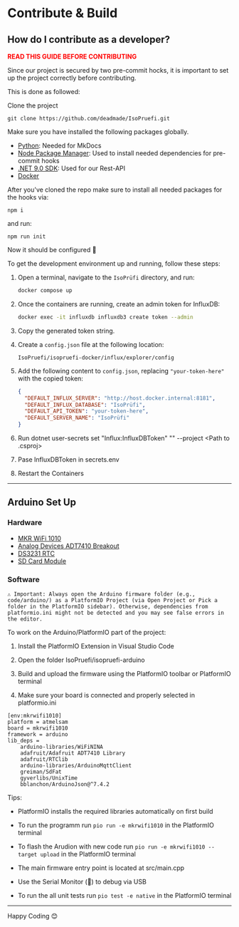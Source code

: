 # Contribute & Build

## How do I contribute as a developer?

<p style="color: red;"><b>READ THIS GUIDE BEFORE CONTRIBUTING</b></p>

Since our project is secured by two pre-commit hocks, it is important to set up the project correctly before contributing.

This is done as followed:

Clone the project

```git clone https://github.com/deadmade/IsoPruefi.git```

Make sure you have installed the following packages globally.

- <a href="https://www.python.org/">Python</a>: Needed for MkDocs
- <a href="https://www.npmjs.com/">Node Package Manager</a>: Used to install needed dependencies for pre-commit hooks
- <a href="https://dotnet.microsoft.com/en-us/download">.NET 9.0 SDK</a>: Used for our Rest-API
- <a href="https://www.docker.com/">Docker</a>

After you've cloned the repo make sure to install all needed packages for the hooks via:

```npm i```

and run:

```npm run init```

Now it should be configured 🚀

To get the development environment up and running, follow these steps:

1. Open a terminal, navigate to the `IsoPrüfi` directory, and run:

   ```bash
   docker compose up
   ```

2. Once the containers are running, create an admin token for InfluxDB:

   ```bash
   docker exec -it influxdb influxdb3 create token --admin
   ```

3. Copy the generated token string.

4. Create a `config.json` file at the following location:

   ```
   IsoPruefi/isopruefi-docker/influx/explorer/config
   ```

5. Add the following content to `config.json`, replacing `"your-token-here"` with the copied token:

   ```json
   {
     "DEFAULT_INFLUX_SERVER": "http://host.docker.internal:8181",
     "DEFAULT_INFLUX_DATABASE": "IsoPrüfi",
     "DEFAULT_API_TOKEN": "your-token-here",
     "DEFAULT_SERVER_NAME": "IsoPrüfi"
   }
   ```

6. Run dotnet user-secrets set "Influx:InfluxDBToken" "<Token>" --project <Path to .csproj>
   
7. Pase InfluxDBToken in secrets.env

8. Restart the Containers

---

## Arduino Set Up

### Hardware

- <a href="https://docs.arduino.cc/hardware/mkr-wifi-1010/#features">MKR WiFi 1010</a>
- <a href="https://learn.adafruit.com/adt7410-breakout?view=all">Analog Devices ADT7410 Breakout</a>
- <a href="https://randomnerdtutorials.com/guide-for-real-time-clock-rtc-module-with-arduino-ds1307-and-ds3231/">DS3231 RTC</a>
- <a href="https://randomnerdtutorials.com/guide-to-sd-card-module-with-arduino/">SD Card Module</a>

### Software

`⚠️ Important: Always open the Arduino firmware folder (e.g., code/arduino/) as a PlatformIO Project (via Open Project or Pick a folder in the PlatformIO sidebar).
Otherwise, dependencies from platformio.ini might not be detected and you may see false errors in the editor.`

To work on the Arduino/PlatformIO part of the project:

1. Install the PlatformIO Extension in Visual Studio Code

2. Open the folder IsoPruefi/isopruefi-arduino

3. Build and upload the firmware using the PlatformIO toolbar or PlatformIO terminal

4. Make sure your board is connected and properly selected in platformio.ini

```
[env:mkrwifi1010]
platform = atmelsam
board = mkrwifi1010
framework = arduino
lib_deps = 
	arduino-libraries/WiFiNINA
	adafruit/Adafruit ADT7410 Library
	adafruit/RTClib
	arduino-libraries/ArduinoMqttClient
	greiman/SdFat
	gyverlibs/UnixTime
	bblanchon/ArduinoJson@^7.4.2
```

Tips:

- PlatformIO installs the required libraries automatically on first build

- To run the programm run `pio run -e mkrwifi1010` in the PlatformIO terminal

- To flash the Arudion with new code run `pio run -e mkrwifi1010 --target upload` in the PlatformIO terminal

- The main firmware entry point is located at src/main.cpp

- Use the Serial Monitor (🔌) to debug via USB

- To run the all unit tests run `pio test -e native` in the PlatformIO terminal

---

Happy Coding 😊
